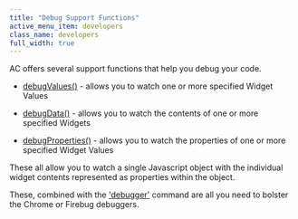 ```yaml
---
title: "Debug Support Functions"
active_menu_item: developers
class_name: developers
full_width: true
---
```



AC offers several support functions that help you debug your code.

 - [debugValues()](/developers/user-guide/scripting-apis/client-api/app-functions/debugvalues) - allows you to watch one or more specified Widget Values

 - [debugData()](/developers/user-guide/scripting-apis/client-api/app-functions/debugdata) - allows you to watch the contents of one or more specified Widgets

 - [debugProperties()](/developers/user-guide/scripting-apis/client-api/app-functions/debugproperties) - allows you to watch the properties of one or more specified Widget Values

These all allow you to watch a single Javascript object with the individual widget contents represented as properties within the object.

These, combined with the ['debugger'](/developers/user-guide/scripting-apis/client-scripting-overview/debugging-ac-scripts/the-debugger-command) command are all you need to bolster the Chrome or Firebug debuggers.

